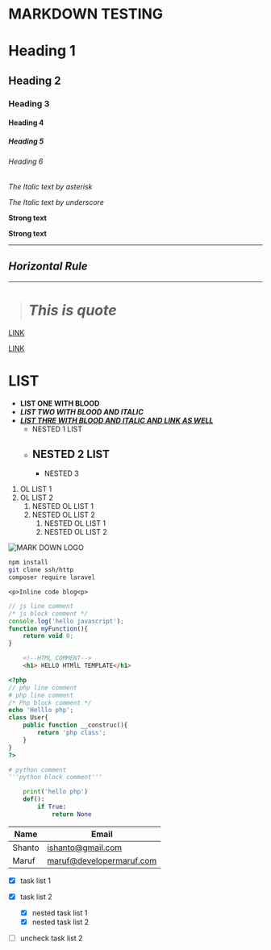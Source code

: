 # **MARKDOWN TESTING**

<!--Headinga-->
# Heading 1
## Heading 2
### Heading 3
#### Heading 4 
##### Heading 5
###### Heading 6

<!--Italics using asterisk sign-->
*The Italic text by asterisk*

<!-- or using underscore as well -->
_The Italic text by underscore_

<!--Text bold or text strong using double asterisk sign-->

**Strong text**

<!-- or using double underscore as well -->
__Strong text__

<!--Horizontal Rule using triple underscore-->
____
## **_Horizontal Rule_**
____

<!--Blockqoute-->
> # _**This is quote**_

<!--Links-->
[LINK](https://google.com)

<!--Links with title-->
[LINK](https://google.com "To go goole")

<!--UL list-->
# **LIST**
* **LIST ONE WITH BLOOD**
* **_LIST TWO WITH BLOOD AND ITALIC_**
* [**_LIST THRE WITH BLOOD AND ITALIC AND LINK AS WELL_**](httsp://google.com, "TO go google")
    * NESTED 1 LIST 
    * ## NESTED 2 LIST 
        * NESTED 3

<!--OL list-->

1. OL LIST 1
1. OL LIST 2
    1. NESTED OL LIST 1
    1. NESTED OL LIST 2
        1. NESTED OL LIST 1
        1. NESTED OL LIST 2


![MARK DOWN LOGO](https://markdown-here.com/img/icon256.png "ing title")

<!--Special markdown for github-->



<!--Code blocks-->
```bash
npm install
git clone ssh/http
composer require laravel
```

<!--Inline code block-->
 `<p>Inline code blog<p>`

```javascript
// js line comment
/* js block comment */
console.log('hello javascript');
function myFunction(){
    return void 0;
}

```

```html
    <!--HTML COMMENT-->
    <h1> HELLO HTMlL TEMPLATE</h1>

```

```php
<?php
// php line comment
# php line comment
/* Php block comment */
echo 'Helllo php';
class User{
    public function __construc(){
        return 'php class';
    }
}
?>
```

```python
# python comment
'''python block comment'''

    print('hello php')
    def():
        if True:
            return None
```


<!--table-->
| Name  | Email |
| ------|-------|
| Shanto | ishanto@gmail.com|
| Maruf | maruf@developermaruf.com|

<!--task llist-->
* [x] task list 1 
* [x] task list 2
    * [x] nested task list 1 
    * [x] nested task list 2 
* [ ] uncheck task list 2




















